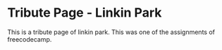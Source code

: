 # Tribute Page - Linkin Park

This is a tribute page of linkin park. This was one of the assignments of freecodecamp.
